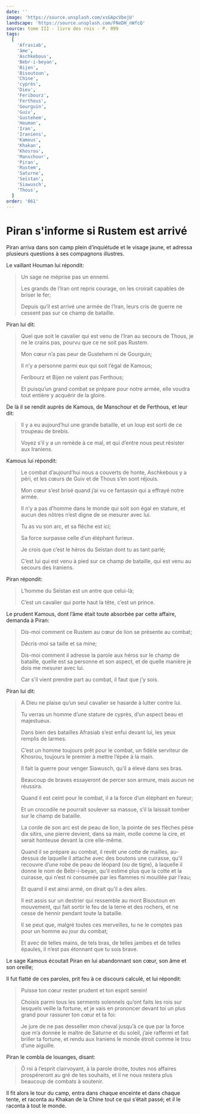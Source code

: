 ```yaml
---
date: ''
image: 'https://source.unsplash.com/xsGApcVbojU'
landscape: 'https://source.unsplash.com/FNeDH_nWfcQ'
source: tome III - livre des rois - P. 099
tags:
  [
    'Afrasiab',
    'âme',
    'Aschkebous',
    'Bebr-i-beyan',
    'Bijen',
    'Bisoutoun',
    'Chine',
    'cyprès',
    'Dieu',
    'Feribourz',
    'Ferthous',
    'Gourguin',
    'Guiv',
    'Gustehem',
    'Houman',
    'Iran',
    'Iraniens',
    'Kamous',
    'Khakan',
    'Khosrou',
    'Manschour',
    'Piran',
    'Rustem',
    'Saturne',
    'Seïstan',
    'Siawusch',
    'Thous',
  ]
order: '061'
---
```


# Piran s'informe si Rustem est arrivé

Piran arriva dans son camp plein d’inquiétude et le visage jaune, et adressa plusieurs questions à ses compagnons illustres.

Le vaillant Houman lui répondit:

> Un sage ne méprise pas un ennemi.
>
> Les grands de l’lran ont repris courage, on les croirait capables de briser le fer;
>
> Depuis qu’il est arrivé une armée de l’Iran, leurs cris de guerre ne cessent pas sur ce champ de bataille.

Piran lui dit:

> Quel que soit le cavalier qui est venu de l’Iran au secours de Thous, je ne le crains pas, pourvu que ce ne soit pas Rustem.
>
> Mon cœur n’a pas peur de Gustehem ni de Gourguin;
>
> Il n’y a personne parmi eux qui soit l’égal de Kamous;
>
> Feribourz et Bijen ne valent pas Ferthous;
>
> Et puisqu’un grand combat se prépare pour notre armée, elle voudra tout entière y acquérir de la gloire.

De là il se rendit auprès de Kamous, de Manschour et de Ferthous, et leur dit:

> Il y a eu aujourd’hui une grande bataille, et un loup est sorti de ce troupeau de brebis.
>
> Voyez s’il y a un remède à ce mal, et qui d’entre nous peut résister aux Iraniens.

Kamous lui répondit:

> Le combat d’aujourd’hui nous a couverts de honte, Aschkebous y a péri, et les cœurs de Guiv et de Thous s’en sont réjouis.
>
> Mon cœur s’est brisé quand j’ai vu ce fantassin qui a effrayé notre armée.
>
> Il n’y a pas d’homme dans le monde qui soit son égal en stature, et aucun des nôtres n’est digne de se mesurer avec lui.
>
> Tu as vu son arc, et sa flèche est ici;
>
> Sa force surpasse celle d’un éléphant furieux.
>
> Je crois que c’est le héros du Seïstan dont tu as tant parlé;
>
> C’est lui qui est venu à pied sur ce champ de bataille, qui est venu au secours des Iraniens.

Piran répondit:

> L’homme du Seïstan est un antre que celui-là;
>
> C’est un cavalier qui porte haut la tête, c’est un prince.

Le prudent Kamous, dont l’âme était toute absorbée par cette affaire, demanda à Piran:

> Dis-moi comment ce Rustem au cœur de lion se présente au combat;
>
> Décris-moi sa taille et sa mine;
>
> Dis-moi comment il adresse la parole aux héros sur le champ de bataille, quelle est sa personne et son aspect, et de quelle manière je dois me mesurer avec lui.
>
> Car s’il vient prendre part au combat, il faut que j’y sois.

Piran lui dit:

> A Dieu ne plaise qu’un seul cavalier se hasarde à lutter contre lui.
>
> Tu verras un homme d’une stature de cyprès, d’un aspect beau et majestueux.
>
> Dans bien des batailles Afrasiab s’est enfui devant lui, les yeux remplis de larmes.
>
> C’est un homme toujours prêt pour le combat, un fidèle serviteur de Khosrou, toujours le premier à mettre l’épée à la main.
>
> Il fait la guerre pour venger Siawusch, qu’il a élevé dans ses bras.
>
> Beaucoup de braves essayeront de percer son armure, mais aucun ne réussira.
>
> Quand il est ceint pour le combat, il a la force d’un éléphant en fureur;
>
> Et un crocodile ne pourrait soulever sa massue, s’il la laissait tomber sur le champ de bataille.
>
> La corde de son arc est de peau de lion, la pointe de ses flèches pèse dix sitirs, une pierre devient, dans sa main, molle comme la cire, et serait honteuse devant la cire elle-même.
>
> Quand il se prépare au combat, il revêt une cotte de mailles, au-dessus de laquelle il attache avec des boutons une cuirasse, qu’il recouvre d’une robe de peau de léopard (ou de tigre), à laquelle il donne le nom de Bebr-i-beyan, qu’il estime plus que la cotte et la cuirasse, qui n’est ni consumée par les flammes ni mouillée par l’eau;
>
> Et quand il est ainsi armé, on dirait qu’il a des ailes.
>
> Il est assis sur un destrier qui ressemble au mont Bisoutoun en mouvement, qui fait sortir le feu de la terre et des rochers, et ne cesse de hennir pendant toute la bataille.
>
> Il se peut que, malgré toutes ces merveilles, tu ne le comptes pas pour un homme au jour du combat;
>
> Et avec de telles mains, de tels bras, de telles jambes et de telles épaules, il n’est pas étonnant que tu sois brave.

Le sage Kamous écoutait Piran en lui abandonnant son cœur, son âme et son oreille;

Il fut flatté de ces paroles, prit feu à ce discours calculé, et lui répondit:

> Puisse ton cœur rester prudent et ton esprit serein!
>
> Choisis parmi tous les serments solennels qu’ont faits les rois sur lesquels veille la fortune, et je vais en prononcer devant toi un plus grand pour rassurer ton cœur et ta foi:
>
> Je jure de ne pas desseller mon cheval jusqu’à ce que par la force que m’a donnée le maître de Saturne et du soleil, j’aie raffermi et fait briller ta fortune, et rendu aux Iraniens le monde étroit comme le trou d’une aiguille.

Piran le combla de louanges, disant:

> Ô roi à l’esprit clairvoyant, à la parole droite, toutes nos affaires prospéreront au gré de tes souhaits, et il ne nous restera plus beaucoup de combats à soutenir.

Il fit alors le tour du camp, entra dans chaque enceinte et dans chaque tente, et raconta au Khakan de la Chine tout ce qui s’était passé; et il le raconta à tout le monde.
